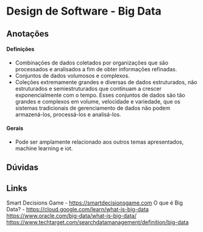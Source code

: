 # Design de Software - Big Data


## Anotações
#### Definições
* Combinações de dados coletados por organizações que são processados e analisados a fim de obter informações refinadas.
* Conjuntos de dados volumosos e complexos.
* Coleções extremamente grandes e diversas de dados estruturados, não estruturados e semiestruturados que continuam a crescer exponencialmente com o tempo. Esses conjuntos de dados são tão grandes e complexos em volume, velocidade e variedade, que os sistemas tradicionais de gerenciamento de dados não podem armazená-los, processá-los e analisá-los. 

#### Gerais
* Pode ser amplamente relacionado aos outros temas apresentados, machine learning e iot.

## Dúvidas


## Links
Smart Decisions Game - <https://smartdecisionsgame.com>
O que é Big Data? - <https://cloud.google.com/learn/what-is-big-data> <https://www.oracle.com/big-data/what-is-big-data/> <https://www.techtarget.com/searchdatamanagement/definition/big-data> 